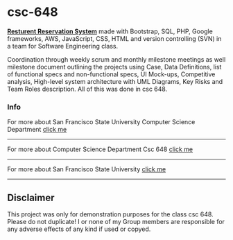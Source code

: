 # csc-648

[**Resturent Reservation System**](https://github.com/anish1992/csc-648) made with Bootstrap, SQL, PHP, Google frameworks, AWS, JavaScript, CSS, HTML and version controlling (SVN) in a team for Software Engineering class.

Coordination through weekly scrum and monthly milestone meetings as well milestone document outlining the projects using Case, Data Definitions, list of functional specs and non-functional specs, UI Mock-ups, Competitive analysis, High-level system architecture with UML Diagrams, Key Risks and Team Roles description. All of this was done in csc 648. 

### Info
For more about San Francisco State University Computer Science Department [click me](http://cs.sfsu.edu/)
***
For more about Computer Science Department Csc 648 [click me](http://cs.sfsu.edu/sites/default/files/syllabi/640Desc.pdf)
***
For more about San Francisco State University [click me](http://www.sfsu.edu/)
***

## Disclaimer
This project was only for demonstration purposes for the class csc 648. Please do not duplicate! I or none of my Group members are responsible for any adverse effects of any kind if used or copyed. 
